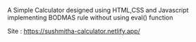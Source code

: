 A Simple Calculator designed using HTML,CSS and Javascript implementing BODMAS rule without using eval() function

Site : https://sushmitha-calculator.netlify.app/
